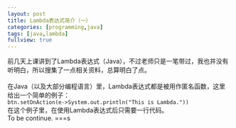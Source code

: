 ```yaml
---
layout: post
title: Lambda表达式简介（一）
categories: [programming,java]
tags: [java,lambda]
fullview: true
---
```


前几天上课讲到了Lambda表达式（Java），不过老师只是一笔带过，我也并没有听明白，所以搜集了一点相关资料，总算明白了点。<br><br>
在Java（以及大部分编程语言）里，Lambda表达式都是被用作匿名函数，这里给出一个简单的例子：<br>
`btn.setOnAction(e->System.out.println("This is Lambda."))`
<br>
在这个例子里，在使用Lambda表达式后只需要一行代码。<br>
To be continue.
===s
